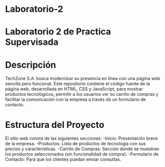 # Laboratorio-2
# Laboratorio 2 de Practica Supervisada

# Descripción

TechZone S.A. busca modernizar su presencia en línea con una página web sencilla pero funcional. Este repositorio contiene el código fuente de la página web, desarrollada en HTML, CSS y JavaScript, para mostrar productos tecnológicos, permitir a los usuarios ver su carrito de compras y facilitar la comunicación con la empresa a través de un formulario de contacto.

# Estructura del Proyecto

El sitio web consta de las siguientes secciones:
-Inicio: Presentación breve de la empresa.
-Productos: Lista de productos de tecnología con sus precios y características.
-Carrito de Compras: Sección donde se muestran los productos seleccionados (sin funcionalidad de compra).
-Formulario de Contacto: Para que los clientes puedan enviar consultas.
